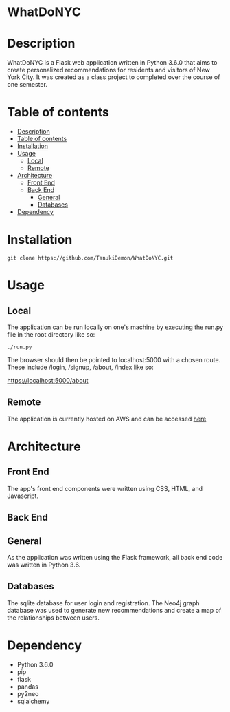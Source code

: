 # WhatDoNYC

Description
===========
WhatDoNYC is a Flask web application written in Python 3.6.0 that aims to create
personalized recommendations for residents and visitors of New York City. It was
created as a class project to completed over the course of one semester.

Table of contents
=================

  * [Description](#description)
  * [Table of contents](#table-of-contents)
  * [Installation](#installation)
  * [Usage](#usage)
      * [Local](#local)
      * [Remote](#remote)
  * [Architecture](#architecture)
      * [Front End](#front-end)
      * [Back End](#back-end)
        * [General](#general)
        * [Databases](#databases)
  * [Dependency](#dependency)

Installation
============
`git clone https://github.com/TanukiDemon/WhatDoNYC.git`

Usage
=====

Local
-----
The application can be run locally on one's machine by executing the run.py file in the root directory like so:

`./run.py`

The browser should then be pointed to localhost:5000 with a chosen route.
These include /login, /signup, /about, /index like so:

[https://localhost:5000/about](https://localhost:5000/about)

Remote
------
The application is currently hosted on AWS and can be accessed [here](https://52.33.222.241:5000/about)

Architecture
============
Front End
---------
The app's front end components were written using CSS, HTML, and Javascript.

Back End
--------

General
-------
As the application was written using the Flask framework, all back end code was
written in Python 3.6.

Databases
---------
The sqlite database for user login and registration. The Neo4j graph database
was used to generate new recommendations and create a map of the relationships
between users.

Dependency
==========
  * Python 3.6.0
  * pip
  * flask
  * pandas
  * py2neo
  * sqlalchemy
